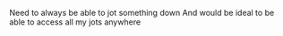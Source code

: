 Need to always be able to jot something down
And would be ideal to be able to access all my jots anywhere